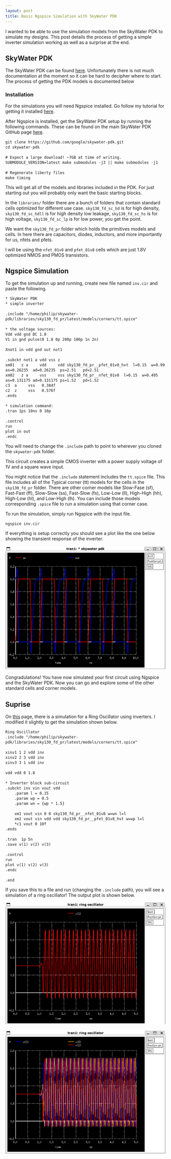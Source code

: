 ```yaml
---
layout: post
title: Basic Ngspice Simulation with SkyWater PDK
---
```


I wanted to be able to use the simulation models from the SkyWater PDK to simulate my designs. This post details the process of getting a simple inverter simulation working as well as a surprise at the end.

## SkyWater PDK

The SkyWater PDK can be found [here](https://github.com/google/skywater-pdk). Unfortunately there is not much documentation at the moment so it can be hard to decipher where to start. The process of getting the PDK models is documented below

### Installation

For the simulations you will need Ngspice installed. Go follow my tutorial for getting it installed [here](/tutorials/installing-electric).

After Ngspice is installed, get the SkyWater PDK setup by running the following commands. These can be found on the main SkyWater PDK GitHub page [here](https://github.com/google/skywater-pdk#using-the-skywater-open-source-pdk).

```
git clone https://github.com/google/skywater-pdk.git
cd skywater-pdk

# Expect a large download! ~7GB at time of writing.
SUBMODULE_VERSION=latest make submodules -j3 || make submodules -j1

# Regenerate liberty files
make timing
```

This will get all of the models and libraries included in the PDK. For just starting out you will probably only want the basic starting blocks.

In the ```libraries/``` folder there are a bunch of folders that contain standard cells optimized for different use case. ```sky130_fd_sc_hd``` is for high density, ```sky130_fd_sc_hdll``` is for high density low leakage, ```sky130_fd_sc_hs``` is for high voltage, ```sky130_fd_sc_lp``` is for low power, you get the point.

We want the ```sky130_fd_pr``` folder which holds the primitives models and cells. In here there are capacitors, diodes, inductors, and more importantly for us, nfets and pfets.

I will be using the ```nfet_01v8``` and ```pfet_01v8``` cells which are just 1.8V optimized NMOS and PMOS transistors.

## Ngspice Simulation

To get the simulation up and running, create new file named ```inv.cir``` and paste the following.

```
* SkyWater PDK
* simple inverter

.include "/home/philip/skywater-pdk/libraries/sky130_fd_pr/latest/models/corners/tt.spice"

* the voltage sources: 
Vdd vdd gnd DC 1.8
V1 in gnd pulse(0 1.8 0p 200p 100p 1n 2n)

Xnot1 in vdd gnd out not1

.subckt not1 a vdd vss z
xm01   z a     vdd     vdd sky130_fd_pr__pfet_01v8_hvt  l=0.15  w=0.99  as=0.26235  ad=0.26235  ps=2.51   pd=2.51
xm02   z a     vss     vss sky130_fd_pr__nfet_01v8  l=0.15  w=0.495 as=0.131175 ad=0.131175 ps=1.52   pd=1.52
c3  a     vss   0.384f
c2  z     vss   0.576f
.ends

* simulation command: 
.tran 1ps 10ns 0 10p

.control
run
plot in out
.endc
```

You will need to change the ```.include``` path to point to wherever you cloned the ```skywater-pdk``` folder.

This circuit creates a simple CMOS inverter with a power supply voltage of 1V and a square wave input.

You might notice that the ```.include``` statement includes the ```tt.spice``` file. This file includes all of the Typical corner (tt) models for the cells in the ```sky130_fd_pr``` folder. There are other corner models like Slow-Fase (sf), Fast-Fast (ff), Slow-Slow (ss), Fast-Slow (fs), Low-Low (ll), High-High (hh), High-Low (hl), and Low-High (lh). You can include those models corresponding ```.spice``` file to run a simulation using that corner case.

To run the simulation, simply run Ngspice with the input file.

```
ngspice inv.cir
```

If everything is setup correctly you should see a plot like the one below showing the transient response of the inverter.

![Inverter Simulation](/assets/images/ngspice-skywater/inverter-sim-results.png)

Congradulations! You have now simulated your first circuit using Ngspice and the SkyWater PDK. Now you can go and explore some of the other standard cells and corner models.

## Suprise

On [this](https://github.com/danchitnis/EEsim/blob/main/skywater.md) page, there is a simulation for a Ring Oscillator using inverters. I modified it slightly to get the simulation shown below.

```
Ring Oscillator
.include "/home/philip/skywater-pdk/libraries/sky130_fd_pr/latest/models/corners/tt.spice"

xinv1 1 2 vdd inv
xinv2 2 3 vdd inv
xinv3 3 1 vdd inv

vdd vdd 0 1.8

* Inverter block sub-circuit
.subckt inv vin vout vdd
	.param l = 0.15
	.param wp = 0.5
	.param wn = {wp * 1.5}

	xm1 vout vin 0 0 sky130_fd_pr__nfet_01v8 w=wn l=l
	xm2 vout vin vdd vdd sky130_fd_pr__pfet_01v8_hvt w=wp l=l
	*c1 vout 0 10f
.ends

.tran  1p 5n
.save v(1) v(2) v(3)

.control
run
plot v(1) v(2) v(3)
.endc

.end
```

If you save this to a file and run (changing the ```.include``` path), you will see a simulation of a ring oscillator! The output plot is shown below.

![Ring Oscillator Simulation 1](/assets/images/ngspice-skywater/ring-oscillator-sim-results-1.png)

![Ring Oscillator Simulation 2](/assets/images/ngspice-skywater/ring-oscillator-sim-results-2.png)